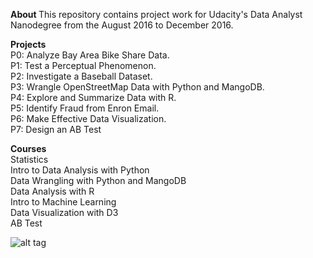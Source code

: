 <b> About </b>
This repository contains project work for Udacity's Data Analyst Nanodegree from the August 2016 to December 2016. <br>

<b> Projects </b> <br>
P0: Analyze Bay Area Bike Share Data. <br>
P1: Test a Perceptual Phenomenon. <br>
P2: Investigate a Baseball Dataset. <br>
P3: Wrangle OpenStreetMap Data with Python and MangoDB. <br>
P4: Explore and Summarize Data with R. <br>
P5: Identify Fraud from Enron Email.<br> 
P6: Make Effective Data Visualization.<br>
P7: Design an AB Test <br>

<b> Courses </b> <br>
Statistics <br>
Intro to Data Analysis with Python <br>
Data Wrangling with Python and MangoDB <br>
Data Analysis with R <br>
Intro to Machine Learning <br>
Data Visualization with D3 <br>
AB Test <br>

![alt tag](https://cloud.githubusercontent.com/assets/14246608/21270352/2b2d3892-c3ae-11e6-9566-29d267e3a7d5.jpg)
